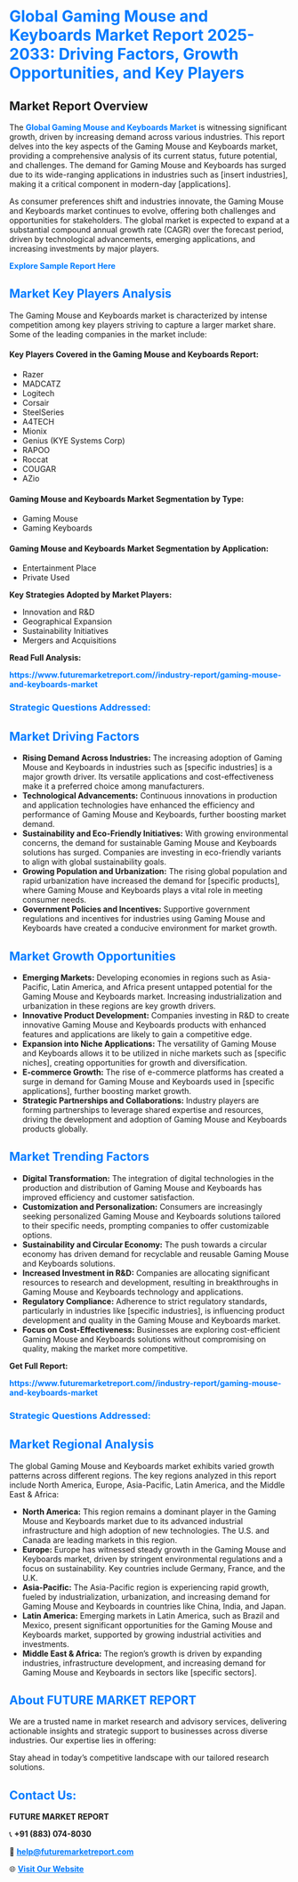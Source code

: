 <h1 style="color: #007BFF;">Global Gaming Mouse and Keyboards Market Report 2025-2033: Driving Factors, Growth Opportunities, and Key Players</h1>

<section id="overview">
<h2>Market Report Overview</h2>
<p>The <a href="https://www.futuremarketreport.com//industry-report/gaming-mouse-and-keyboards-market" style="color: #007BFF; text-decoration: none;"><strong>Global Gaming Mouse and Keyboards Market</strong></a> is witnessing significant growth, driven by increasing demand across various industries. This report delves into the key aspects of the Gaming Mouse and Keyboards market, providing a comprehensive analysis of its current status, future potential, and challenges. The demand for Gaming Mouse and Keyboards has surged due to its wide-ranging applications in industries such as [insert industries], making it a critical component in modern-day [applications].</p>
<p>As consumer preferences shift and industries innovate, the Gaming Mouse and Keyboards market continues to evolve, offering both challenges and opportunities for stakeholders. The global market is expected to expand at a substantial compound annual growth rate (CAGR) over the forecast period, driven by technological advancements, emerging applications, and increasing investments by major players.</p>
</section>

<section id="overview">
<p><a href="https://www.futuremarketreport.com//request-sample/reportId=76381" style="color: #007BFF; text-decoration: none;"><strong>Explore Sample Report Here</strong></a></p>
</section>

<section id="key-players">
<h2 style="color: #007BFF;">Market Key Players Analysis</h2>
<p>The Gaming Mouse and Keyboards market is characterized by intense competition among key players striving to capture a larger market share. Some of the leading companies in the market include:</p>
<h4>Key Players Covered in the Gaming Mouse and Keyboards Report:</h4>
<ul><li>Razer</li><li>MADCATZ</li><li>Logitech</li><li>Corsair</li><li>SteelSeries</li><li>A4TECH</li><li>Mionix</li><li>Genius (KYE Systems Corp)</li><li>RAPOO</li><li>Roccat</li><li>COUGAR</li><li>AZio</li></ul>
<h4>Gaming Mouse and Keyboards Market Segmentation by Type:</h4>
<ul><li>Gaming Mouse</li><li>Gaming Keyboards</li></ul>

<h4>Gaming Mouse and Keyboards Market Segmentation by Application:</h4>
<ul><li>Entertainment Place</li><li>Private Used</li></ul>
<p><strong>Key Strategies Adopted by Market Players:</strong></p>
<ul>
<li>Innovation and R&D</li>
<li>Geographical Expansion</li>
<li>Sustainability Initiatives</li>
<li>Mergers and Acquisitions</li>
</ul>
</section>

<section>
<p><strong>Read Full Analysis: </strong></p><a href="https://www.futuremarketreport.com//industry-report/gaming-mouse-and-keyboards-market" style="color: #007BFF; text-decoration: none;"><strong>https://www.futuremarketreport.com//industry-report/gaming-mouse-and-keyboards-market</strong></a>
<h3 style="color: #007BFF;">Strategic Questions Addressed:</h3>
</section>

<section id="driving-factors">
<h2 style="color: #007BFF;">Market Driving Factors</h2>
<ul>
<li><strong>Rising Demand Across Industries:</strong> The increasing adoption of Gaming Mouse and Keyboards in industries such as [specific industries] is a major growth driver. Its versatile applications and cost-effectiveness make it a preferred choice among manufacturers.</li>
<li><strong>Technological Advancements:</strong> Continuous innovations in production and application technologies have enhanced the efficiency and performance of Gaming Mouse and Keyboards, further boosting market demand.</li>
<li><strong>Sustainability and Eco-Friendly Initiatives:</strong> With growing environmental concerns, the demand for sustainable Gaming Mouse and Keyboards solutions has surged. Companies are investing in eco-friendly variants to align with global sustainability goals.</li>
<li><strong>Growing Population and Urbanization:</strong> The rising global population and rapid urbanization have increased the demand for [specific products], where Gaming Mouse and Keyboards plays a vital role in meeting consumer needs.</li>
<li><strong>Government Policies and Incentives:</strong> Supportive government regulations and incentives for industries using Gaming Mouse and Keyboards have created a conducive environment for market growth.</li>
</ul>
</section>

<section id="growth-opportunities">
<h2 style="color: #007BFF;">Market Growth Opportunities</h2>
<ul>
<li><strong>Emerging Markets:</strong> Developing economies in regions such as Asia-Pacific, Latin America, and Africa present untapped potential for the Gaming Mouse and Keyboards market. Increasing industrialization and urbanization in these regions are key growth drivers.</li>
<li><strong>Innovative Product Development:</strong> Companies investing in R&D to create innovative Gaming Mouse and Keyboards products with enhanced features and applications are likely to gain a competitive edge.</li>
<li><strong>Expansion into Niche Applications:</strong> The versatility of Gaming Mouse and Keyboards allows it to be utilized in niche markets such as [specific niches], creating opportunities for growth and diversification.</li>
<li><strong>E-commerce Growth:</strong> The rise of e-commerce platforms has created a surge in demand for Gaming Mouse and Keyboards used in [specific applications], further boosting market growth.</li>
<li><strong>Strategic Partnerships and Collaborations:</strong> Industry players are forming partnerships to leverage shared expertise and resources, driving the development and adoption of Gaming Mouse and Keyboards products globally.</li>
</ul>
</section>

<section id="trending-factors">
<h2 style="color: #007BFF;">Market Trending Factors</h2>
<ul>
<li><strong>Digital Transformation:</strong> The integration of digital technologies in the production and distribution of Gaming Mouse and Keyboards has improved efficiency and customer satisfaction.</li>
<li><strong>Customization and Personalization:</strong> Consumers are increasingly seeking personalized Gaming Mouse and Keyboards solutions tailored to their specific needs, prompting companies to offer customizable options.</li>
<li><strong>Sustainability and Circular Economy:</strong> The push towards a circular economy has driven demand for recyclable and reusable Gaming Mouse and Keyboards solutions.</li>
<li><strong>Increased Investment in R&D:</strong> Companies are allocating significant resources to research and development, resulting in breakthroughs in Gaming Mouse and Keyboards technology and applications.</li>
<li><strong>Regulatory Compliance:</strong> Adherence to strict regulatory standards, particularly in industries like [specific industries], is influencing product development and quality in the Gaming Mouse and Keyboards market.</li>
<li><strong>Focus on Cost-Effectiveness:</strong> Businesses are exploring cost-efficient Gaming Mouse and Keyboards solutions without compromising on quality, making the market more competitive.</li>
</ul>
</section>

<section>
<p><strong>Get Full Report: </strong></p><a href="https://www.futuremarketreport.com//industry-report/gaming-mouse-and-keyboards-market" style="color: #007BFF; text-decoration: none;"><strong>https://www.futuremarketreport.com//industry-report/gaming-mouse-and-keyboards-market</strong></a>
<h3 style="color: #007BFF;">Strategic Questions Addressed:</h3>
</section>


<section id="regional-analysis">
<h2 style="color: #007BFF;">Market Regional Analysis</h2>
<p>The global Gaming Mouse and Keyboards market exhibits varied growth patterns across different regions. The key regions analyzed in this report include North America, Europe, Asia-Pacific, Latin America, and the Middle East & Africa:</p>
<ul>
<li><strong>North America:</strong> This region remains a dominant player in the Gaming Mouse and Keyboards market due to its advanced industrial infrastructure and high adoption of new technologies. The U.S. and Canada are leading markets in this region.</li>
<li><strong>Europe:</strong> Europe has witnessed steady growth in the Gaming Mouse and Keyboards market, driven by stringent environmental regulations and a focus on sustainability. Key countries include Germany, France, and the U.K.</li>
<li><strong>Asia-Pacific:</strong> The Asia-Pacific region is experiencing rapid growth, fueled by industrialization, urbanization, and increasing demand for Gaming Mouse and Keyboards in countries like China, India, and Japan.</li>
<li><strong>Latin America:</strong> Emerging markets in Latin America, such as Brazil and Mexico, present significant opportunities for the Gaming Mouse and Keyboards market, supported by growing industrial activities and investments.</li>
<li><strong>Middle East & Africa:</strong> The region’s growth is driven by expanding industries, infrastructure development, and increasing demand for Gaming Mouse and Keyboards in sectors like [specific sectors].</li>
</ul>
</section>

<footer>
<h2 style="color: #007BFF;">About FUTURE MARKET REPORT</h2>
<p>We are a trusted name in market research and advisory services, delivering actionable insights and strategic support to businesses across diverse industries. Our expertise lies in offering:</p>

<p>Stay ahead in today’s competitive landscape with our tailored research solutions.</p>

<h2 style="color: #007BFF;">Contact Us:</h2>
<p><strong>FUTURE MARKET REPORT</strong></p>
<p>📞 <strong>+91 (883) 074-8030</strong></p>
<p>📧 <strong><a href="mailto:help@futuremarketreport.com" style="color: #007BFF;">help@futuremarketreport.com</a></strong></p>
<p>🌐 <strong><a href="https://www.futuremarketreport.com/" style="color: #007BFF;">Visit Our Website</a></strong></p>
</footer>